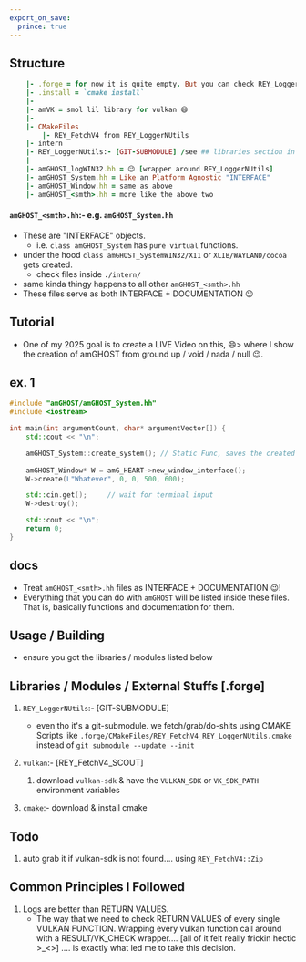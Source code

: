 ```yaml
---
export_on_save:
  prince: true
---
```


## Structure
```ruby
    |- .forge = for now it is quite empty. But you can check REY_LoggerNUtils/.forge to understand what this really is for
    |- .install = `cmake install`
    |-
    |- amVK = smol lil library for vulkan 😄
    |-
    |- CMakeFiles
        |- REY_FetchV4 from REY_LoggerNUtils
    |- intern
    |- REY_LoggerNUtils:- [GIT-SUBMODULE] /see ## libraries section in this doc
    |
    |- amGHOST_logWIN32.hh = 😉 [wrapper around REY_LoggerNUtils]
    |- amGHOST_System.hh = Like an Platform Agnostic "INTERFACE"
    |- amGHOST_Window.hh = same as above
    |- amGHOST_<smth>.hh = more like the above two
```
#### `amGHOST_<smth>.hh`:- e.g. `amGHOST_System.hh`
- These are "INTERFACE" objects. 
  - i.e. `class amGHOST_System` has `pure virtual` functions.
- under the hood `class amGHOST_SystemWIN32/X11` or `XLIB/WAYLAND/cocoa` gets created.
  - check files inside `./intern/`
- same kinda thingy happens to all other `amGHOST_<smth>.hh`
- These files serve as both INTERFACE + DOCUMENTATION 😉




## Tutorial
- One of my 2025 goal is to create a LIVE Video on this, 😄> where I show the creation of amGHOST from ground up / void / nada / null 😉.

## ex. 1
```cpp
#include "amGHOST/amGHOST_System.hh"
#include <iostream>

int main(int argumentCount, char* argumentVector[]) {
    std::cout << "\n";

    amGHOST_System::create_system(); // Static Func, saves the created system into `amG_HEART`
    
    amGHOST_Window* W = amG_HEART->new_window_interface();
    W->create(L"Whatever", 0, 0, 500, 600);

    std::cin.get();     // wait for terminal input
    W->destroy();

    std::cout << "\n";
    return 0;
}
```

## docs
- Treat `amGHOST_<smth>.hh` files as INTERFACE + DOCUMENTATION 😉!
- Everything that you can do with `amGHOST` will be listed inside these files. That is, basically functions and documentation for them.



## Usage / Building
- ensure you got the libraries / modules listed below

## Libraries / Modules / External Stuffs [.forge]
1. `REY_LoggerNUtils`:- [GIT-SUBMODULE]
    - even tho it's a git-submodule. we fetch/grab/do-shits using CMAKE Scripts like `.forge/CMakeFiles/REY_FetchV4_REY_LoggerNUtils.cmake` instead of `git submodule --update --init`

2. `vulkan`:- [REY_FetchV4_SCOUT]
   1. download `vulkan-sdk` & have the `VULKAN_SDK` or `VK_SDK_PATH` environment variables

3. `cmake`:- download & install cmake

## Todo
1. auto grab it if vulkan-sdk is not found.... using `REY_FetchV4::Zip`

## Common Principles I Followed
1. Logs are better than RETURN VALUES. 
    - The way that we need to check RETURN VALUES of every single VULKAN FUNCTION. Wrapping every vulkan function call around with a RESULT/VK_CHECK wrapper.... [all of it felt really frickin hectic >_<>] .... is exactly what led me to take this decision.